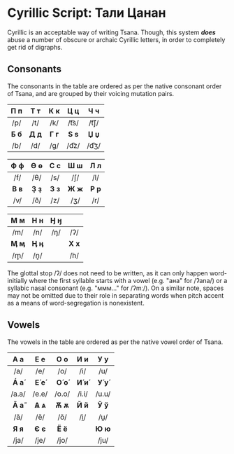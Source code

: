 # Cyrillic Script: Тали Цанан

Cyrillic is an acceptable way of writing Tsana. Though, this system ***does*** abuse a number of obscure or archaic Cyrillic letters, in order to completely get rid of digraphs.

## Consonants

The consonants in the table are ordered as per the native consonant order of Tsana, and are grouped by their voicing mutation pairs.

|   П п   |   Т т   |   К к   |   Ц ц   |   Ч ч   |
| :-----: | :-----: | :-----: | :-----: | :-----: |
|   /p/   |   /t/   |   /k/   |  /t͡s/   |  /t͡ʃ/   |
| **Б б** | **Д д** | **Г г** | **Ѕ ѕ** | **Џ џ** |
|   /b/   |   /d/   |   /g/   |  /d͡z/   |  /d͡ʒ/   |

|   Ф ф   |   Ѳ ѳ   |   С с   |   Ш ш   |   Л л   |
| :-----: | :-----: | :-----: | :-----: | :-----: |
|   /f/   |   /θ/   |   /s/   |   /ʃ/   |   /l/   |
| **В в** | **Ҙ ҙ** | **З з** | **Ж ж** | **Р р** |
|   /v/   |   /ð/   |   /z/   |   /ʒ/   |   /r/   |

|   М м   |   Н н   |   Ӈ ӈ   |         |
| :-----: | :-----: | :-----: | :-----: |
|   /m/   |   /n/   |   /ŋ/   |   /ʔ/   |
| **Ӎ ӎ** | **Ӊ ӊ** |         | **Х х** |
|   /m̥/   |   /n̥/   |         |   /h/   |

The glottal stop /ʔ/ does not need to be written, as it can only happen word-initially where the first syllable starts with a vowel (e.g. "ана" for /ʔana/) or a syllabic nasal consonant (e.g. "ммм..." for /ʔmː/). On a similar note, spaces may not be omitted due to their role in separating words when pitch accent as a means of word-segregation is nonexistent.

## Vowels

The vowels in the table are ordered as per the native vowel order of Tsana.

|   A а   |   Е е   |   О о   |   И и   |   У у   |
| :-----: | :-----: | :-----: | :-----: | :-----: |
|   /a/   |   /e/   |   /o/   |   /i/   |   /u/   |
| **Á а́** | **Е́ е́** | **О́ о́** | **И́ и́** | **У́ у́** |
|  /a.a/  |  /e.e/  |  /o.o/  |  /i.i/  |  /u.u/  |
| **Ã а̃** | **Ѧ ѧ** | **Ѫ ѫ** | **Й й** | **Ў ў** |
|   /ã/   |   /ẽ/   |   /õ/   |   /i̯/   |   /u̯/   |
| **Я я** | **Є є** | **Ё ё** |         | **Ю ю** |
|  /ja/   |  /je/   |  /jo/   |         |  /ju/   |
